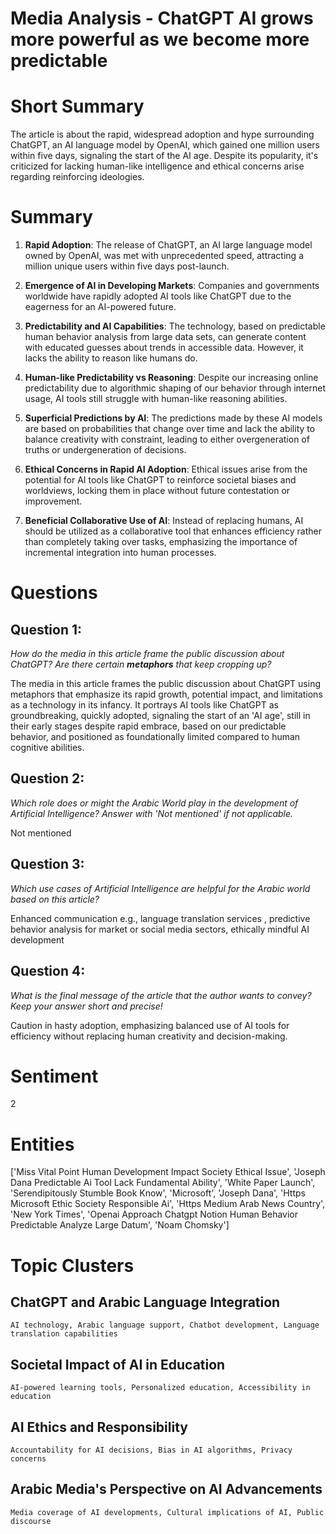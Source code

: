 # Media Analysis - ChatGPT AI grows more powerful as we become more predictable

# Short Summary
The article is about the rapid, widespread adoption and hype surrounding ChatGPT, an AI language model by OpenAI, which gained one million users within five days, signaling the start of the AI age. Despite its popularity, it's criticized for lacking human-like intelligence and ethical concerns arise regarding reinforcing ideologies.

# Summary
1. **Rapid Adoption**: The release of ChatGPT, an AI large language model owned by OpenAI, was met with unprecedented speed, attracting a million unique users within five days post-launch.
 
2. **Emergence of AI in Developing Markets**: Companies and governments worldwide have rapidly adopted AI tools like ChatGPT due to the eagerness for an AI-powered future.
3. **Predictability and AI Capabilities**: The technology, based on predictable human behavior analysis from large data sets, can generate content with educated guesses about trends in accessible data. However, it lacks the ability to reason like humans do.
 
4. **Human-like Predictability vs Reasoning**: Despite our increasing online predictability due to algorithmic shaping of our behavior through internet usage, AI tools still struggle with human-like reasoning abilities.
 
5. **Superficial Predictions by AI**: The predictions made by these AI models are based on probabilities that change over time and lack the ability to balance creativity with constraint, leading to either overgeneration of truths or undergeneration of decisions.
6. **Ethical Concerns in Rapid AI Adoption**: Ethical issues arise from the potential for AI tools like ChatGPT to reinforce societal biases and worldviews, locking them in place without future contestation or improvement.
 
7. **Beneficial Collaborative Use of AI**: Instead of replacing humans, AI should be utilized as a collaborative tool that enhances efficiency rather than completely taking over tasks, emphasizing the importance of incremental integration into human processes.

# Questions
## Question 1:
*How do the media in this article frame the public discussion about ChatGPT? Are there certain **metaphors** that keep cropping up?*

The media in this article frames the public discussion about ChatGPT using metaphors that emphasize its rapid growth, potential impact, and limitations as a technology in its infancy. It portrays AI tools like ChatGPT as groundbreaking, quickly adopted, signaling the start of an 'AI age', still in their early stages despite rapid embrace, based on our predictable behavior, and positioned as foundationally limited compared to human cognitive abilities.
## Question 2:
*Which role does or might the Arabic World play in the development of Artificial Intelligence? Answer with 'Not mentioned' if not applicable.*

Not mentioned
## Question 3:
*Which use cases of Artificial Intelligence are helpful for the Arabic world based on this article?*

Enhanced communication e.g., language translation services , predictive behavior analysis for market or social media sectors, ethically mindful AI development
## Question 4:
*What is the final message of the article that the author wants to convey? Keep your answer short and precise!*

Caution in hasty adoption, emphasizing balanced use of AI tools for efficiency without replacing human creativity and decision-making.

# Sentiment
2

# Entities
['Miss Vital Point Human Development Impact Society Ethical Issue', 'Joseph Dana Predictable Ai Tool Lack Fundamental Ability', 'White Paper Launch', 'Serendipitously Stumble Book Know', 'Microsoft', 'Joseph Dana', 'Https Microsoft Ethic Society Responsible Ai', 'Https Medium Arab News Country', 'New York Times', 'Openai Approach Chatgpt Notion Human Behavior Predictable Analyze Large Datum', 'Noam Chomsky']

# Topic Clusters
## ChatGPT and Arabic Language Integration
	AI technology, Arabic language support, Chatbot development, Language translation capabilities
## Societal Impact of AI in Education
	AI-powered learning tools, Personalized education, Accessibility in education
## AI Ethics and Responsibility
	Accountability for AI decisions, Bias in AI algorithms, Privacy concerns
## Arabic Media's Perspective on AI Advancements
	Media coverage of AI developments, Cultural implications of AI, Public discourse

